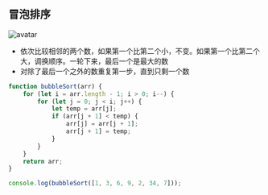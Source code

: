 ## 冒泡排序

![avatar](https://liujuanjuan-resource.oss-cn-beijing.aliyuncs.com/day-day-up/bubble.webp)

- 依次比较相邻的两个数，如果第一个比第二个小，不变。如果第一个比第二个大，调换顺序。一轮下来，最后一个是最大的数
- 对除了最后一个之外的数重复第一步，直到只剩一个数

```javascript
function bubbleSort(arr) {
    for (let i = arr.length - 1; i > 0; i--) {
        for (let j = 0; j < i; j++) {
            let temp = arr[j];
            if (arr[j + 1] < temp) {
                arr[j] = arr[j + 1];
                arr[j + 1] = temp;
            }
        }
    }
    return arr;
}

console.log(bubbleSort([1, 3, 6, 9, 2, 34, 7]));
```

